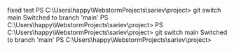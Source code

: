 fixed test
PS C:\Users\happy\WebstormProjects\sariev\project> git switch main
Switched to branch 'main'
PS C:\Users\happy\WebstormProjects\sariev\project>
PS C:\Users\happy\WebstormProjects\sariev\project> git switch main
Switched to branch 'main'
PS C:\Users\happy\WebstormProjects\sariev\project> 

